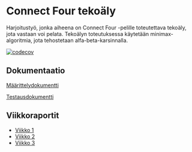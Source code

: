 # Connect Four tekoäly
Harjoitustyö, jonka aiheena on Connect Four -pelille toteutettava tekoäly, jota vastaan voi pelata. Tekoälyn toteutuksessa käytetään minimax-algoritmia, jota tehostetaan alfa-beta-karsinnalla.

[![codecov](https://codecov.io/gh/rheikkinen/tiralabra-connect4/branch/main/graph/badge.svg?token=HXE9OXQ3R4)](https://codecov.io/gh/rheikkinen/tiralabra-connect4)
## Dokumentaatio
[Määrittelydokumentti](https://github.com/rheikkinen/tiralabra-connect4/blob/main/dokumentaatio/maarittelydokumentti.md)

[Testausdokumentti](https://github.com/rheikkinen/tiralabra-connect4/blob/main/dokumentaatio/testausdokumentti.md)
## Viikkoraportit
- [Viikko 1](https://github.com/rheikkinen/tiralabra-connect4/blob/main/dokumentaatio/viikkoraportit/viikkoraportti_1.md)
- [Viikko 2](https://github.com/rheikkinen/tiralabra-connect4/blob/main/dokumentaatio/viikkoraportit/viikkoraportti_2.md)
- [Viikko 3](https://github.com/rheikkinen/tiralabra-connect4/blob/main/dokumentaatio/viikkoraportit/viikkoraportti_3.md)
